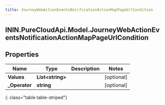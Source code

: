 ```yaml
---
title: JourneyWebActionEventsNotificationActionMapPageUrlCondition
---
```

## ININ.PureCloudApi.Model.JourneyWebActionEventsNotificationActionMapPageUrlCondition

## Properties

|Name | Type | Description | Notes|
|------------ | ------------- | ------------- | -------------|
| **Values** | **List&lt;string&gt;** |  | [optional] |
| **_Operator** | **string** |  | [optional] |
{: class="table table-striped"}


